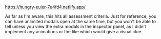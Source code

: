 https://hungry-euler-7e4fd4.netlify.app/

As far as I'm aware, this hits all assessment criteria.
Just for reference, you can have unlimited modals open at the same time, but you won't be able to tell unless you view the extra modals in the inspector panel, as I didn't implement any animations or the like which would give a visual clue.
